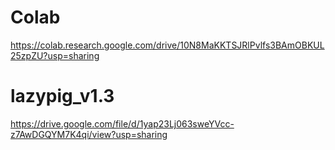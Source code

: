 # Colab
https://colab.research.google.com/drive/10N8MaKKTSJRlPvlfs3BAmOBKUL25zpZU?usp=sharing

# lazypig_v1.3
https://drive.google.com/file/d/1yap23Lj063sweYVcc-z7AwDGQYM7K4qi/view?usp=sharing
